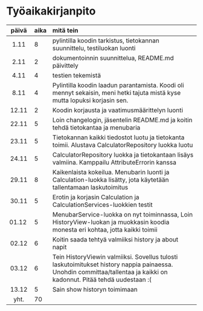 # Työaikakirjanpito

| päivä | aika | mitä tein  |
| :----:|:-----| :-----|
| 1.11  | 8    | pylintilla koodin tarkistus, tietokannan suunnittelu, testiluokan luonti |
| 2.11  | 2    | dokumentoinnin suunnittelua, README.md päivittely |
| 4.11  | 4    | testien tekemistä |
| 8.11  | 4    | Pylintilla koodin laadun parantamista. Koodi oli mennyt sekaisin, meni hetki tajuta mistä kyse mutta lopuksi korjasin sen. |
| 12.11 | 2    | Koodin korjausta ja vaatimusmäärittelyn luonti |
| 22.11 | 5    | Loin changelogin, jäsentelin README.md ja koitin tehdä tietokantaa ja menubaria |
| 23.11 | 5    | Tietokannan kaikki tiedostot luotu ja tietokanta toimii. Alustava CalculatorRepository luokka luotu |
| 24.11 | 5    | CalculatorRepository luokka ja tietokantaan lisäys valmiina. Kamppailu AttributeErrorin kanssa |
| 29.11 | 8    | Kaikenlaista kokeilua. Menubarin luonti ja Calculation-luokka lisätty, jota käytetään tallentamaan laskutoimitus |
| 30.11 | 5    | Erotin ja korjasin Calculation ja CalculationServices-luokkien testit |
| 01.12 | 5    | MenubarService-luokka on nyt toiminnassa, Loin HistoryView-luokan ja muokkasin koodia monesta eri kohtaa, jotta kaikki toimii |
| 02.12 | 6    | Koitin saada tehtyä valmiiksi history ja about napit |
| 03.12 | 6    | Tein HistoryViewin valmiiksi. Sovellus tulosti laskutoimitukset history nappia painaessa. Unohdin committaa/tallentaa ja kaikki on kadonnut. Pitää tehdä uudestaan :( |
| 13.12 | 5    | Sain show historyn toimimaan |
| yht.  | 70   | |
